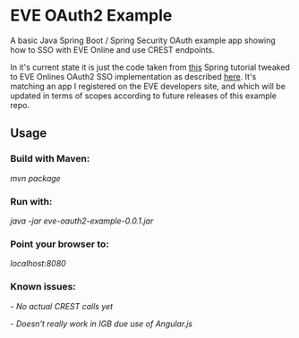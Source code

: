 # EVE OAuth2 Example
A basic Java Spring Boot / Spring Security OAuth example app showing how to SSO with EVE Online and use CREST endpoints.

In it's current state it is just the code taken from [this](https://spring.io/guides/tutorials/spring-boot-oauth2/) Spring tutorial tweaked to
EVE Onlines OAuth2 SSO implementation as described [here](http://eveonline-third-party-documentation.readthedocs.org/en/latest/sso/intro/). It's
matching an app I registered on the EVE developers site, and which will be updated in terms of scopes according to future releases of this example repo.

## Usage

### Build with Maven:

_mvn package_

### Run with:

_java -jar eve-oauth2-example-0.0.1.jar_

### Point your browser to:

_localhost:8080_

### Known issues:

_- No actual CREST calls yet_

_- Doesn't really work in IGB due use of Angular.js_